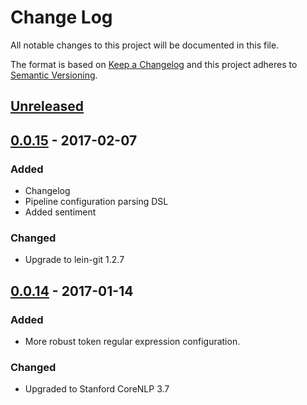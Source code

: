 # Change Log
All notable changes to this project will be documented in this file.

The format is based on [Keep a Changelog](http://keepachangelog.com/)
and this project adheres to [Semantic Versioning](http://semver.org/).


## [Unreleased]

## [0.0.15] - 2017-02-07
### Added
- Changelog
- Pipeline configuration parsing DSL
- Added sentiment

### Changed
- Upgrade to lein-git 1.2.7


## [0.0.14] - 2017-01-14
### Added
- More robust token regular expression configuration.

### Changed
- Upgraded to Stanford CoreNLP 3.7


[Unreleased]: https://github.com/plandes/clj-mkproj/compare/v0.0.15...HEAD
[0.0.15]: https://github.com/plandes/clj-mkproj/compare/v0.0.14...v0.0.15
[0.0.14]: https://github.com/plandes/clj-mkproj/compare/v0.0.13...v0.0.14
